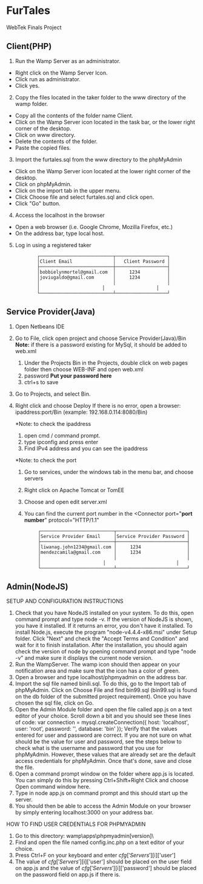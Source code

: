 # FurTales
WebTek Finals Project

## Client(PHP)
1. Run the Wamp Server as an administrator.
* Right click on the Wamp Server Icon.
* Click run as administrator.
* Click yes.
  
2. Copy the files located in the taker folder to the www directory of the wamp folder.
* Copy all the contents of the folder name Client.
* Click on the Wamp Server icon located in the task bar, or the lower right corner of the desktop.
* Click on www directory.
* Delete the contents of the folder.
* Paste the copied files.
  
3. Import the furtales.sql from the www directory to the phpMyAdmin
* Click on the Wamp Server icon located at the lower right corner of the desktop.
* Click on phpMyAdmin.
* Click on the import tab in the upper menu.
* Click Choose file and select furtales.sql and click open.
* Click "Go" button.
  
 4. Access the localhost in the browser
* Open a web browser (i.e. Google Chrome, Mozilla Firefox, etc.)
* On the address bar, type local host.
 
 5. Log in using a registered taker
 
 				
				┌───────────────────────────┬───────────────────┐
				│Client Email	            │   Client Password │
				├───────────────────────────┼───────────────────┤
				│bobbielynmortel@gmail.com  │	  1234          │
				│joviugaldo@gmail.com       │	  1234          │
				│             	            │	                │
				│         	            │	                │
				└───────────────────────────┴───────────────────┘

        
## Service Provider(Java)
1. Open Netbeans IDE
2. Go to File, click open project and choose Service Provider(Java)/Bin
**Note:** if there is a password existing for MySql, it should be added to web.xml
    1. Under the Projects Bin in the Projects, double click on web pages folder then choose WEB-INF and open web.xml
    2. <param-name>password</param-name>
       <param-value>**Put your password here**</param-value>
    3. ctrl+s to save		  
3. Go to Projects, and select Bin.
4. Right click and choose Deploy
If there is no error, open a browser: ipaddress:port/Bin (example: 192.168.0.114:8080/Bin)

	*Note: to check the ipaddress
	1. open cmd / command prompt.
	2. type ipconfig and press enter
	3. Find IPv4 address and you can see the ipaddress

	*Note: to check the port
	1. Go to services, under the windows tab in the menu bar, and choose servers
	2. Right click on Apache Tomcat or TomEE
	3. Choose and open edit server.xml
	4. You can find the current port number in the 
	<Connector port="**port number**" protocol="HTTP/1.1"
	
				┌───────────────────────────┬──────────────────────────┐
				│Service Provider Email	    │Service Provider Password │
				├───────────────────────────┼──────────────────────────┤
				│liwanag.john1234@gmail.com │	  1234                 │
				│mendezcamila@gmail.com     │	  1234                 │
				│             	            │	                       │
				│         	            │	                       │
				└───────────────────────────┴──────────────────────────┘
				
	
## Admin(NodeJS)
SETUP AND CONFIGURATION INSTRUCTIONS
1. Check that you have NodeJS installed on your system. To do this, open command prompt and type node -v. If the version of NodeJS is shown, you have it installed. If it returns an error, you don't have it installed. To install Node.js, execute the program "node-v4.4.4-x86.msi" under Setup folder. Click "Next" and check the "Accept Terms and Condition" and wait for it to finish installation. After the installation, you should again check the version of node by opening command prompt and type "node -v" and make sure it displays the current node version.
2. Run the WampServer. The wamp icon should then appear on your notification area and make sure that the icon has a color of green.
3. Open a browser and type localhost/phpmyadmin on the address bar.
4. Import the sql file named binili.sql. To do this, go to the Import tab of phpMyAdmin. Click on Choose File and find bin99.sql (bin99.sql is found on the db folder of the submitted project requirement). Once you have chosen the sql file, click on Go.
5. Open the Admin Module folder and open the file called app.js on a text editor of your choice. Scroll down a bit and you should see these lines of code:
	var connection = mysql.createConnection({
    		host: 'localhost',
    		user: 'root',
    		password: '',
    		database: 'bin'
	});
   Verify that the values entered for user and password are correct. If you are not sure on what should be the value for user and password, see the steps below to check what is the username and password that you use for phpMyAdmin. However, these values that are already set are the default access credentials for phpMyAdmin. Once that's done, save and close the file.
6. Open a command prompt window on the folder where app.js is located. You can simply do this by pressing Ctrl+Shift+Right Click and choose Open command window here.
7. Type in node app.js on command prompt and this should start up the server.
8. You should then be able to access the Admin Module on your browser by simply entering localhost:3000 on your address bar.

				

HOW TO FIND USER CREDENTIALS FOR PHPMYADMIN
1. Go to this directory: wamp\apps\phpmyadmin[version]\
2. Find and open the file named config.inc.php on a text editor of your choice.
3. Press Ctrl+F on your keyboard and enter $cfg['Servers'][$i]['user']
4. The value of $cfg['Servers'][$i]['user'] should be placed on the user field on app.js and the value of $cfg['Servers'][$i]['password'] should be placed on the password field on app.js if there is.
